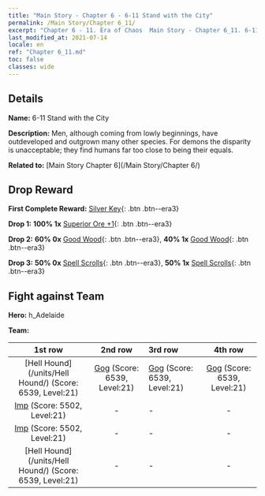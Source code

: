 ```yaml
---
title: "Main Story - Chapter 6 - 6-11 Stand with the City"
permalink: /Main Story/Chapter 6_11/
excerpt: "Chapter 6 - 11. Era of Chaos  Main Story - Chapter 6_11. 6-11 Stand with the City"
last_modified_at: 2021-07-14
locale: en
ref: "Chapter 6_11.md"
toc: false
classes: wide
---
```


## Details

 **Name:** 6-11 Stand with the City

 **Description:** Men, although coming from lowly beginnings, have outdeveloped and outgrown many other species. For demons the disparity is unacceptable; they find humans far too close to being their equals.

 **Related to:** [Main Story Chapter 6](/Main Story/Chapter 6/)

## Drop Reward

 **First Complete Reward:** [Silver Key](/Items/con_693/){: .btn .btn--era3}

 **Drop 1:** **100% 1x** [Superior Ore +1](/Items/mat_19/){: .btn .btn--era3}

 **Drop 2:** **60% 0x** [Good Wood](/Items/mat_13/){: .btn .btn--era3}, **40% 1x** [Good Wood](/Items/mat_13/){: .btn .btn--era3}

 **Drop 3:** **50% 0x** [Spell Scrolls](/Items/con_694/){: .btn .btn--era3}, **50% 1x** [Spell Scrolls](/Items/con_694/){: .btn .btn--era3}


## Fight against Team
 **Hero:** h_Adelaide

 **Team:**


  | 1st row | 2nd row | 3rd row | 4th row |
  |:----:|:----:|:----|:----:|
  | [Hell Hound](/units/Hell Hound/) (Score: 6539, Level:21)  | [Gog](/units/Gog/) (Score: 6539, Level:21)  | [Gog](/units/Gog/) (Score: 6539, Level:21)  | [Gog](/units/Gog/) (Score: 6539, Level:21)  |
  | [Imp](/units/Imp/) (Score: 5502, Level:21)  | - | - | - |
  | [Imp](/units/Imp/) (Score: 5502, Level:21)  | - | - | - |
  | [Hell Hound](/units/Hell Hound/) (Score: 6539, Level:21)  | - | - | - |


